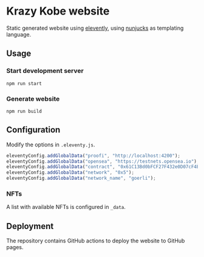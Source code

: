 # Krazy Kobe website

Static generated website using [elevently](https://www.11ty.dev/), using [nunjucks](https://mozilla.github.io/nunjucks/)
as templating language.

## Usage

### Start development server

    npm run start

### Generate website

    npm run build

## Configuration

Modify the options in `.eleventy.js`.

```js
eleventyConfig.addGlobalData("proofi", "http://localhost:4200");
eleventyConfig.addGlobalData("opensea", "https://testnets.opensea.io");
eleventyConfig.addGlobalData("contract", "0x61C13Bd0bFCF27F432e0D07cF4E02c8949E8Cb68");
eleventyConfig.addGlobalData("network", "0x5");
eleventyConfig.addGlobalData("network_name", "goerli");
```

### NFTs

A list with available NFTs is configured in `_data`.

## Deployment

The repository contains GitHub actions to deploy the website to GitHub pages.
